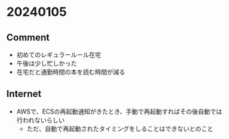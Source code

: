 # 20240105

## Comment

- 初めてのレギュラールール在宅
- 午後は少し忙しかった
- 在宅だと通勤時間の本を読む時間が減る

## Internet

- AWSで、ECSの再起動通知がきたとき、手動で再起動すればその後自動では行われないらしい
    - ただ、自動で再起動されたタイミングをしることはできないとのこと
